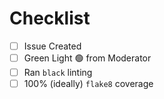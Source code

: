 # Checklist

- [ ] Issue Created
- [ ] Green Light 🟢 from Moderator
- [ ] Ran `black` linting
- [ ] 100% (ideally) `flake8` coverage
